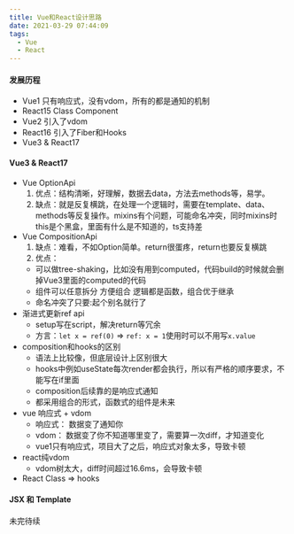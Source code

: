 ```yaml
---
title: Vue和React设计思路
date: 2021-03-29 07:44:09
tags:
  - Vue
  - React
---
```

#### 发展历程
- Vue1 
  只有响应式，没有vdom，所有的都是通知的机制
- React15
  Class Component
- Vue2
  引入了vdom
- React16
  引入了Fiber和Hooks
- Vue3 & React17

#### Vue3 & React17
- Vue OptionApi
  1. 优点：结构清晰，好理解，数据去data，方法去methods等，易学。
  2. 缺点：就是反复横跳，在处理一个逻辑时，需要在template、data、methods等反复操作。mixins有个问题，可能命名冲突，同时mixins时this是个黑盒，里面有什么是不知道的，ts支持差
- Vue CompositionApi
  1. 缺点：难看，不如Option简单。return很蛋疼，return也要反复横跳
  2. 优点：
    - 可以做tree-shaking，比如没有用到computed，代码build的时候就会删掉Vue3里面的computed的代码
    - 组件可以任意拆分 方便组合 逻辑都是函数，组合优于继承
    - 命名冲突了只要:起个别名就行了
- 渐进式更新ref api
  - setup写在script，解决return等冗余
  - 方言：`let x = ref(0)` => `ref: x = 1`使用时可以不用写`x.value`
- composition和hooks的区别
  - 语法上比较像，但底层设计上区别很大
  - hooks中例如useState每次render都会执行，所以有严格的顺序要求，不能写在if里面
  - composition后续靠的是响应式通知
  - 都采用组合的形式，函数式的组件是未来
- vue 响应式 + vdom
  - 响应式： 数据变了通知你
  - vdom： 数据变了你不知道哪里变了，需要算一次diff，才知道变化
  - vue1只有响应式，项目大了之后，响应式对象太多，导致卡顿
- react纯vdom
  - vdom树太大，diff时间超过16.6ms，会导致卡顿
- React Class => hooks

#### JSX 和 Template


未完待续


